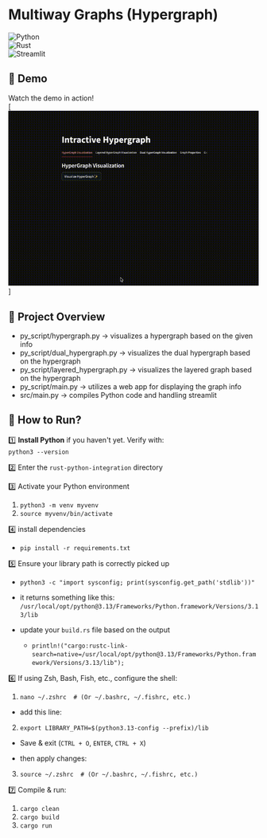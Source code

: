 # Multiway Graphs (Hypergraph)

![Python](https://img.shields.io/badge/Python-3.13-blue)  
![Rust](https://img.shields.io/badge/Rust-1.71-orange)  
![Streamlit](https://img.shields.io/badge/Streamlit-Web%20App-red)

## 🎥 Demo

Watch the demo in action!  
[![Watch the demo](output.gif)]

## 📌 Project Overview

- py_script/hypergraph.py -> visualizes a hypergraph based on the given info
- py_script/dual_hypergraph.py -> visualizes the dual hypergraph based on the hypergraph
- py_script/layered_hypergraph.py -> visualizes the layered graph based on the hypergraph
- py_script/main.py -> utilizes a web app for displaying the graph info
- src/main.py -> compiles Python code and handling streamlit

## 🚀 How to Run?

1️⃣ **Install Python** if you haven't yet. Verify with:  
`python3 --version`

2️⃣ Enter the `rust-python-integration` directory

3️⃣ Activate your Python environment

1. `python3 -m venv myvenv`
2. `source myvenv/bin/activate`

4️⃣ install dependencies
- `pip install -r requirements.txt`

5️⃣ Ensure your library path is correctly picked up
- `python3 -c "import sysconfig; print(sysconfig.get_path('stdlib'))"`
- it returns something like this: `/usr/local/opt/python@3.13/Frameworks/Python.framework/Versions/3.13/lib`

- update your `build.rs` file based on the output
  - `println!("cargo:rustc-link-search=native=/usr/local/opt/python@3.13/Frameworks/Python.framework/Versions/3.13/lib");`

6️⃣ If using Zsh, Bash, Fish, etc., configure the shell:
1. `nano ~/.zshrc  # (Or ~/.bashrc, ~/.fishrc, etc.)`

- add this line:
2. `export LIBRARY_PATH=$(python3.13-config --prefix)/lib`

- Save & exit (`CTRL + O`, `ENTER`, `CTRL + X`)
  
- then apply changes:
3. `source ~/.zshrc  # (Or ~/.bashrc, ~/.fishrc, etc.)`

7️⃣ Compile & run:
1. `cargo clean`
2. `cargo build`
3. `cargo run`
